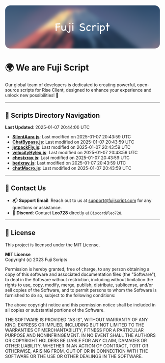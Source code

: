 ![Banner](.github/b.webp)

# 🌍 **We are Fuji Script**

Our global team of developers is dedicated to creating powerful, open-source scripts for Rise Client, designed to enhance your experience and unlock new possibilities! 🌟

---
<!-- SCRIPTS_NAVIGATION_START -->
## 📂 **Scripts Directory Navigation**

**Last Updated**: 2025-01-07 20:44:00 UTC

- **[SilentAura.js](scripts/SilentAura.js)**: Last modified on 2025-01-07 20:43:59 UTC
- **[ChatBypass.js](scripts/ChatBypass.js)**: Last modified on 2025-01-07 20:43:59 UTC
- **[jetpackFly.js](scripts/jetpackFly.js)**: Last modified on 2025-01-07 20:43:59 UTC
- **[velocityHylex.js](scripts/velocityHylex.js)**: Last modified on 2025-01-07 20:43:59 UTC
- **[chestxray.js](scripts/chestxray.js)**: Last modified on 2025-01-07 20:43:59 UTC
- **[bedxray.js](scripts/bedxray.js)**: Last modified on 2025-01-07 20:43:59 UTC
- **[chatMacro.js](scripts/chatMacro.js)**: Last modified on 2025-01-07 20:43:59 UTC

<!-- SCRIPTS_NAVIGATION_END -->

---

## 💬 **Contact Us**  
- 📬 **Support Email**: Reach out to us at [support@fujiscript.com](mailto:support@fujiscript.com) for any questions or assistance.  
- 💬 **Discord**: Contact **Leo728** directly at `Discord@leo728`.

---

## 📜 **License**

This project is licensed under the MIT License.  

**MIT License**  
Copyright (c) 2023 Fuji Scripts  

Permission is hereby granted, free of charge, to any person obtaining a copy of this software and associated documentation files (the "Software"), to deal in the Software without restriction, including without limitation the rights to use, copy, modify, merge, publish, distribute, sublicense, and/or sell copies of the Software, and to permit persons to whom the Software is furnished to do so, subject to the following conditions:  

The above copyright notice and this permission notice shall be included in all copies or substantial portions of the Software.  

THE SOFTWARE IS PROVIDED "AS IS", WITHOUT WARRANTY OF ANY KIND, EXPRESS OR IMPLIED, INCLUDING BUT NOT LIMITED TO THE WARRANTIES OF MERCHANTABILITY, FITNESS FOR A PARTICULAR PURPOSE AND NONINFRINGEMENT. IN NO EVENT SHALL THE AUTHORS OR COPYRIGHT HOLDERS BE LIABLE FOR ANY CLAIM, DAMAGES OR OTHER LIABILITY, WHETHER IN AN ACTION OF CONTRACT, TORT OR OTHERWISE, ARISING FROM, OUT OF OR IN CONNECTION WITH THE SOFTWARE OR THE USE OR OTHER DEALINGS IN THE SOFTWARE.  
